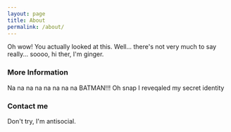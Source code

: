 ```yaml
---
layout: page
title: About
permalink: /about/
---
```


Oh wow! You actually looked at this. Well... there's not very much to say really... soooo, hi ther, I'm ginger.

### More Information

Na na na na na na na na BATMAN!!! Oh snap I reveqaled my secret identity

### Contact me

Don't try, I'm antisocial.
